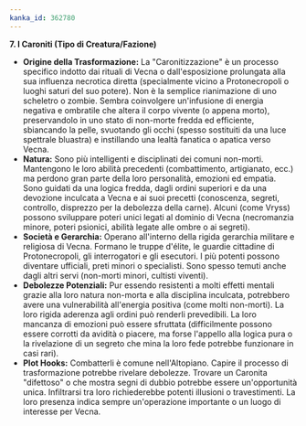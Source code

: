 ```yaml
---
kanka_id: 362780
---
```


**7. I Caroniti (Tipo di Creatura/Fazione)**

* **Origine della Trasformazione:**
  La "Caronitizzazione" è un processo specifico indotto dai rituali di
  Vecna o dall'esposizione prolungata alla sua influenza necrotica diretta
  (specialmente vicino a Protonecropoli o luoghi saturi del suo potere).
  Non è la semplice rianimazione di uno scheletro o zombie. Sembra
  coinvolgere un'infusione di energia negativa e ombratile che altera
  il corpo vivente (o appena morto), preservandolo in uno stato di
  non-morte fredda ed efficiente, sbiancando la pelle, svuotando gli occhi
  (spesso sostituiti da una luce spettrale bluastra) e instillando una
  lealtà fanatica o apatica verso Vecna.
* **Natura:**
  Sono più intelligenti e disciplinati dei comuni non-morti. Mantengono
  le loro abilità precedenti (combattimento, artigianato, ecc.) ma perdono
  gran parte della loro personalità, emozioni ed empatia. Sono guidati da
  una logica fredda, dagli ordini superiori e da una devozione inculcata a
  Vecna e ai suoi precetti (conoscenza, segreti, controllo, disprezzo per
  la debolezza della carne). Alcuni (come Vryss) possono sviluppare
  poteri unici legati al dominio di Vecna (necromanzia minore, poteri
  psionici, abilità legate alle ombre o ai segreti).
* **Società e Gerarchia:**
  Operano all'interno della rigida gerarchia militare e religiosa di
  Vecna. Formano le truppe d'élite, le guardie cittadine di
  Protonecropoli, gli interrogatori e gli esecutori. I più potenti possono
  diventare ufficiali, preti minori o specialisti. Sono spesso temuti
  anche dagli altri servi (non-morti minori, cultisti viventi).
* **Debolezze Potenziali:**
  Pur essendo resistenti a molti effetti mentali grazie alla loro natura
  non-morta e alla disciplina inculcata, potrebbero avere una
  vulnerabilità all'energia positiva (come molti non-morti). La loro
  rigida aderenza agli ordini può renderli prevedibili. La loro mancanza
  di emozioni può essere sfruttata (difficilmente possono essere corrotti
  da avidità o piacere, ma forse l'appello alla logica pura o la
  rivelazione di un segreto che mina la loro fede potrebbe funzionare in
  casi rari).
* **Plot Hooks:**
  Combatterli è comune nell'Altopiano. Capire il processo di
  trasformazione potrebbe rivelare debolezze. Trovare un Caronita
  "difettoso" o che mostra segni di dubbio potrebbe essere un'opportunità
  unica. Infiltrarsi tra loro richiederebbe potenti illusioni o
  travestimenti. La loro presenza indica sempre un'operazione importante o
  un luogo di interesse per Vecna.

  